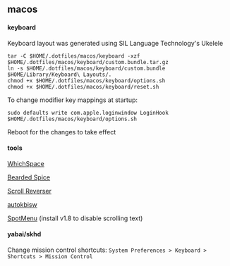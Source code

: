 ## macos

#### keyboard

Keyboard layout was generated using SIL Language Technology's Ukelele

```
tar -C $HOME/.dotfiles/macos/keyboard -xzf $HOME/.dotfiles/macos/keyboard/custom.bundle.tar.gz
ln -s $HOME/.dotfiles/macos/keyboard/custom.bundle $HOME/Library/Keyboard\ Layouts/.
chmod +x $HOME/.dotfiles/macos/keyboard/options.sh
chmod +x $HOME/.dotfiles/macos/keyboard/reset.sh
```

To change modifier key mappings at startup:

```
sudo defaults write com.apple.loginwindow LoginHook $HOME/.dotfiles/macos/keyboard/options.sh
```

Reboot for the changes to take effect

#### tools

[WhichSpace](https://github.com/gechr/WhichSpace)

[Bearded Spice](https://github.com/beardedspice/beardedspice)

[Scroll Reverser](https://github.com/pilotmoon/Scroll-Reverser)

[autokbisw](https://github.com/jeantil/autokbisw)

[SpotMenu](https://github.com/kmikiy/SpotMenu) (install v1.8 to disable scrolling text)

#### yabai/skhd

Change mission control shortcuts: `System Preferences > Keyboard > Shortcuts > Mission Control`
